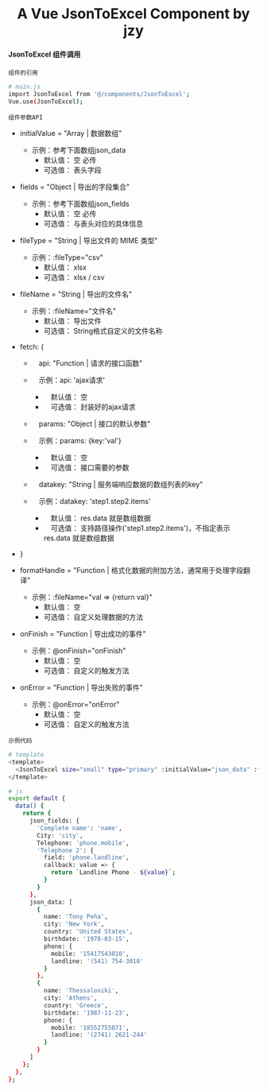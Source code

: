 <h1 align="center">
  A Vue JsonToExcel Component by jzy
</h1>

#### JsonToExcel 组件调用

`组件的引用`

```bash
# main.js
import JsonToExcel from '@/components/JsonToExcel';
Vue.use(JsonToExcel);
```

`组件参数API`

- initialValue = "Array | 数据数组"
  - 示例：参考下面数组json_data
    - 默认值： 空 必传
    - 可选值： 表头字段

- fields = "Object | 导出的字段集合"
  - 示例：参考下面数组json_fields
    - 默认值： 空 必传
    - 可选值： 与表头对应的具体信息

- fileType = "String | 导出文件的 MIME 类型"
  - 示例：:fileType="csv"
    - 默认值： xlsx
    - 可选值： xlsx / csv

- fileName = "String | 导出的文件名"
  - 示例：:fileName="文件名"
    - 默认值： 导出文件
    - 可选值： String格式自定义的文件名称

- fetch: {
  - &emsp;api: "Function | 请求的接口函数"
  - &emsp;示例：api: 'ajax请求'
    - &emsp;默认值： 空
    - &emsp;可选值： 封装好的ajax请求
    
  - &emsp;params: "Object | 接口的默认参数"
  - &emsp;示例：params: {key:'val'}
    - &emsp;默认值： 空
    - &emsp;可选值： 接口需要的参数

  - &emsp;datakey: "String | 服务端响应数据的数组列表的key"
  - &emsp;示例：datakey: 'step1.step2.items'
    - &emsp;默认值： res.data 就是数组数据
    - &emsp;可选值： 支持路径操作('step1.step2.items')，不指定表示 res.data 就是数组数据
- }

- formatHandle = "Function | 格式化数据的附加方法，通常用于处理字段翻译"
  - 示例：:fileName="val => {return val}"
    - 默认值： 空
    - 可选值： 自定义处理数据的方法

- onFinish = "Function | 导出成功的事件"
  - 示例：@onFinish="onFinish"
    - 默认值： 空
    - 可选值： 自定义的触发方法

- onError = "Function | 导出失败的事件"
  - 示例：@onError="onError"
    - 默认值： 空
    - 可选值： 自定义的触发方法

`示例代码`

```bash
# template
<template>
  <JsonToExcel size="small" type="primary" :initialValue="json_data" :fields="json_fields" fileName="导出文件.xlsx">导出</JsonToExcel>
</template>

# js
export default {
  data() {
    return {
      json_fields: {
        'Complete name': 'name',
        City: 'city',
        Telephone: 'phone.mobile',
        'Telephone 2': {
          field: 'phone.landline',
          callback: value => {
            return `Landline Phone - ${value}`;
          }
        }
      },
      json_data: [
        {
          name: 'Tony Peña',
          city: 'New York',
          country: 'United States',
          birthdate: '1978-03-15',
          phone: {
            mobile: '15417543010',
            landline: '(541) 754-3010'
          }
        },
        {
          name: 'Thessaloniki',
          city: 'Athens',
          country: 'Greece',
          birthdate: '1987-11-23',
          phone: {
            mobile: '18552755071',
            landline: '(2741) 2621-244'
          }
        }
      ]
    };
  },
};
```
